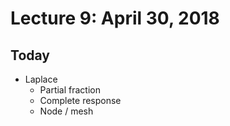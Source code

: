 # Lecture 9: April 30, 2018
## Today
* Laplace
  * Partial fraction
  * Complete response
  * Node / mesh
